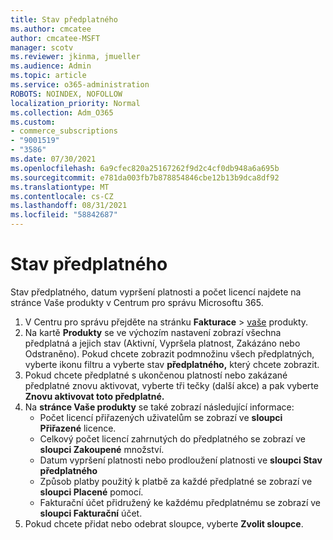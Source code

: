 ```yaml
---
title: Stav předplatného
ms.author: cmcatee
author: cmcatee-MSFT
manager: scotv
ms.reviewer: jkinma, jmueller
ms.audience: Admin
ms.topic: article
ms.service: o365-administration
ROBOTS: NOINDEX, NOFOLLOW
localization_priority: Normal
ms.collection: Adm_O365
ms.custom:
- commerce_subscriptions
- "9001519"
- "3586"
ms.date: 07/30/2021
ms.openlocfilehash: 6a9cfec820a25167262f9d2c4cf0db948a6a695b
ms.sourcegitcommit: e781da003fb7b878854846cbe12b13b9dca8df92
ms.translationtype: MT
ms.contentlocale: cs-CZ
ms.lasthandoff: 08/31/2021
ms.locfileid: "58842687"
---
```

# <a name="subscription-status"></a>Stav předplatného

Stav předplatného, datum vypršení platnosti a počet  licencí najdete na stránce Vaše produkty v Centrum pro správu Microsoftu 365.

1. V Centru pro správu přejděte na stránku **Fakturace**  >  [vaše](https://go.microsoft.com/fwlink/p/?linkid=842054) produkty.
2. Na kartě **Produkty** se ve výchozím nastavení zobrazí všechna předplatná a jejich stav (Aktivní, Vypršela platnost, Zakázáno nebo Odstraněno). Pokud chcete zobrazit podmnožinu všech předplatných, vyberte ikonu filtru a vyberte stav **předplatného,** který chcete zobrazit.
3. Pokud chcete předplatné s ukončenou platností nebo zakázané předplatné znovu aktivovat, vyberte tři tečky (další akce) a pak vyberte **Znovu aktivovat toto předplatné.**
4. Na **stránce Vaše produkty** se také zobrazí následující informace:
    - Počet licencí přiřazených uživatelům se zobrazí ve **sloupci Přiřazené** licence.
    - Celkový počet licencí zahrnutých do předplatného se zobrazí ve **sloupci Zakoupené** množství.
    - Datum vypršení platnosti nebo prodloužení platnosti ve **sloupci Stav předplatného**
    - Způsob platby použitý k platbě za každé předplatné se zobrazí ve **sloupci Placené** pomocí.
    - Fakturační účet přidružený ke každému předplatnému se zobrazí ve **sloupci Fakturační** účet.
5. Pokud chcete přidat nebo odebrat sloupce, vyberte **Zvolit sloupce**.